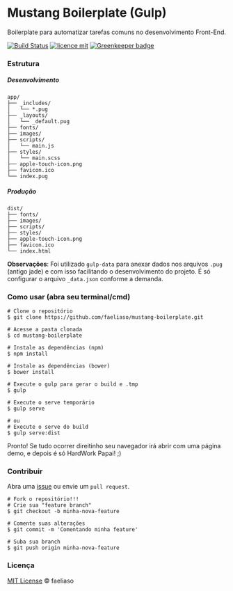 # Mustang Boilerplate (Gulp)

Boilerplate para automatizar tarefas comuns no desenvolvimento Front-End.

[![Build Status](https://travis-ci.org/faeliaso/mustang-boilerplate.svg?branch=master)](https://travis-ci.org/faeliaso/mustang-boilerplate)
[![licence mit](https://img.shields.io/badge/licence-MIT-blue.svg)](http://faeliaso.mit-license.org/) [![Greenkeeper badge](https://badges.greenkeeper.io/vitormalencar/mustang-boilerplate.svg)](https://greenkeeper.io/)

### Estrutura
##### Desenvolvimento

```
app/
├── _includes/
│   └── *.pug
├── _layouts/
│   └── _default.pug
├── fonts/
├── images/
├── scripts/
│   └── main.js
├── styles/
│   └── main.scss
├── apple-touch-icon.png
├── favicon.ico
└── index.pug
```

##### Produção

```
dist/
├── fonts/
├── images/
├── scripts/
├── styles/
├── apple-touch-icon.png
├── favicon.ico
└── index.html
```

**Observações**: Foi utilizado `gulp-data` para anexar dados nos arquivos `.pug` (antigo jade) e com isso facilitando o desenvolvimento do projeto. É só configurar o arquivo `_data.json` conforme a demanda.

### Como usar (abra seu terminal/cmd)

```shell
# Clone o repositório
$ git clone https://github.com/faeliaso/mustang-boilerplate.git

# Acesse a pasta clonada
$ cd mustang-boilerplate

# Instale as dependências (npm)
$ npm install

# Instale as dependências (bower)
$ bower install

# Execute o gulp para gerar o build e .tmp
$ gulp

# Execute o serve temporário
$ gulp serve

# ou
# Execute o serve do build
$ gulp serve:dist
```

Pronto! Se tudo ocorrer direitinho seu navegador irá abrir com uma página demo, e depois é só HardWork Papai! ;)

### Contribuir
Abra uma [issue](https://github.com/faeliaso/mustang-boilerplate/issues/new) ou  envie um `pull request`.

```shell
# Fork o repositório!!!
# Crie sua "feature branch"
$ git checkout -b minha-nova-feature

# Comente suas alterações
$ git commit -m 'Comentando minha feature'

# Suba sua branch
$ git push origin minha-nova-feature
```

### Licença
[MIT License](http://faeliaso.mit-license.org/) © faeliaso
